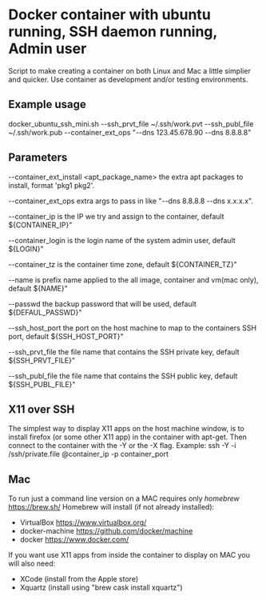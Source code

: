 #  Docker container with ubuntu running, SSH daemon running, Admin user

Script to make creating a container on both Linux and Mac a little simplier and quicker. Use container as development and/or testing environments.

## Example usage
docker_ubuntu_ssh_mini.sh --ssh_prvt_file ~/.ssh/work.pvt --ssh_publ_file ~/.ssh/work.pub --container_ext_ops "--dns 123.45.678.90 --dns 8.8.8.8"

## Parameters

--container_ext_install <apt_package_name> the extra apt packages to install, format 'pkg1 pkg2'.

--container_ext_ops <string> extra args to pass in like "--dns 8.8.8.8 --dns x.x.x.x".

--container_ip <IP> is the IP we try and assign to the container, default ${CONTAINER_IP}"

--container_login <login> is the login name of the system admin user, default ${LOGIN}"

--container_tz <tz> is the container time zone, default ${CONTAINER_TZ}"

--name <name> is prefix name applied to the all image, container and vm(mac only), default ${NAME}"

--passwd <passwd> the backup password that will be used, default ${DEFAUL_PASSWD}"

--ssh_host_port <port> the port on the host machine to map to the containers SSH port, default ${SSH_HOST_PORT}"

--ssh_prvt_file <file> the file name that contains the SSH private key, default ${SSH_PRVT_FILE}"

--ssh_publ_file <file> the file name that contains the SSH public key, default ${SSH_PUBL_FILE}"

## X11 over SSH

The simplest way to display X11 apps on the host machine window, is to install firefox (or some other X11 app) in the container with apt-get.
Then connect to the container with the -Y or the -X flag. Example:
ssh -Y -i /ssh/private.file <admin name>@container_ip -p container_port 

## Mac

To run just a command line version on a MAC requires only *homebrew* https://brew.sh/
Homebrew will install (if not already installed):
  * VirtualBox https://www.virtualbox.org/
  * docker-machine https://github.com/docker/machine
  * docker https://www.docker.com/

If you want use X11 apps from inside the container to display on MAC you will also need:
  * XCode (install from the Apple store)
  * Xquartz (install using "brew cask install xquartz")
